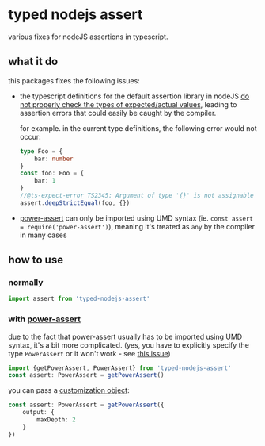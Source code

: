 # typed nodejs assert
various fixes for nodeJS assertions in typescript.

## what it do
this packages fixes the following issues:
- the typescript definitions for the default assertion library in nodeJS
  [do not properly check the types of expected/actual values](https://github.com/DefinitelyTyped/DefinitelyTyped/pull/50274),
  leading to assertion errors that could
easily be caught by the compiler.
  
  for example. in the current type definitions, the following error would not occur:
  ```ts
  type Foo = {
      bar: number
  }
  const foo: Foo = {
      bar: 1
  }
  //@ts-expect-error TS2345: Argument of type '{}' is not assignable to parameter of type 'Foo'. Property 'bar' is missing in type '{}' but required in type 'Foo'
  assert.deepStrictEqual(foo, {})
  ```
- [power-assert](https://npmjs.org/power-assert) can only be imported using UMD syntax
  (ie. `const assert = require('power-assert')`), meaning it's treated as `any` by the compiler in many cases

## how to use
### normally
```ts
import assert from 'typed-nodejs-assert'
```
### with [power-assert](https://npmjs.org/power-assert)
due to the fact that power-assert usually has to be imported using UMD syntax, it's a bit more complicated.
(yes, you have to explicitly specify the type `PowerAssert` or it won't work - see 
[this issue](https://github.com/microsoft/TypeScript/issues/34596#issuecomment-691574987))
```ts
import {getPowerAssert, PowerAssert} from 'typed-nodejs-assert'
const assert: PowerAssert = getPowerAssert()
```
you can pass a [customization object](https://github.com/power-assert-js/power-assert#customization-api):
```ts
const assert: PowerAssert = getPowerAssert({
    output: {
        maxDepth: 2
    }
})
```